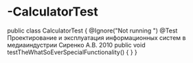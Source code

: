 # -CalculatorTest
public class CalculatorTest {
 @Ignore("Not running ")
 @Test
Проектирование и эксплуатация информационных систем в медиаиндустрии
Сиренко А.В. 2010
 public void testTheWhatSoEverSpecialFunctionality() {
 }
}
